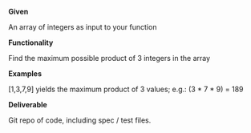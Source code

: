 **Given**

An array of integers as input to your function

**Functionality**

Find the maximum possible product of 3 integers in the array

**Examples**

[1,3,7,9] yields the maximum product of 3 values; e.g.: (3 * 7 * 9) = 189 

**Deliverable**

Git repo of code, including spec / test files. 